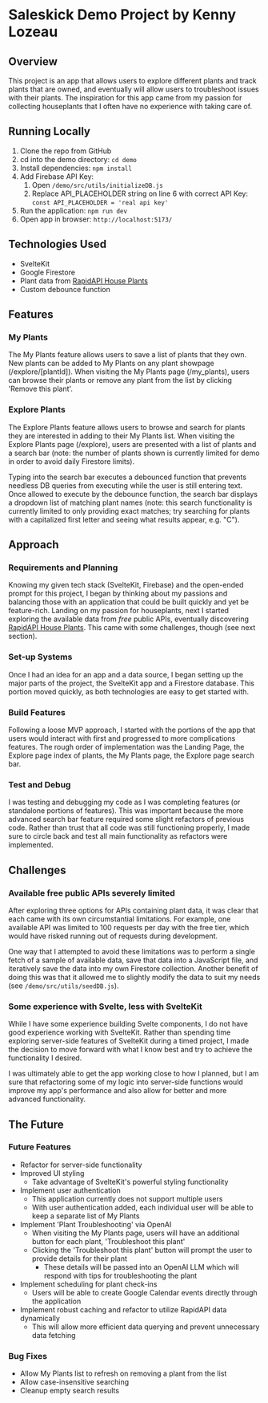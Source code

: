 # Saleskick Demo Project by Kenny Lozeau

## Overview

This project is an app that allows users to explore different plants and track plants that are owned, and eventually will allow users to troubleshoot issues with their plants. The inspiration for this app came from my passion for collecting houseplants that I often have no experience with taking care of.

## Running Locally

1. Clone the repo from GitHub
2. cd into the demo directory: `cd demo`
3. Install dependencies: `npm install`
4. Add Firebase API Key:
   1. Open `/demo/src/utils/initializeDB.js`
   2. Replace API_PLACEHOLDER string on line 6 with correct API Key: `const API_PLACEHOLDER = 'real api key'`
5. Run the application: `npm run dev`
6. Open app in browser: `http://localhost:5173/`

## Technologies Used
- SvelteKit
- Google Firestore
- Plant data from [RapidAPI House Plants](https://rapidapi.com/mnai01/api/house-plants2)
- Custom debounce function

## Features

### My Plants
The My Plants feature allows users to save a list of plants that they own. New plants can be added to My Plants on any plant showpage (/explore/[plantId]). When visiting the My Plants page (/my_plants), users can browse their plants or remove any plant from the list by clicking 'Remove this plant'.

### Explore Plants
The Explore Plants feature allows users to browse and search for plants they are interested in adding to their My Plants list. When visiting the Explore Plants page (/explore), users are presented with a list of plants and a search bar (note: the number of plants shown is currently limited for demo in order to avoid daily Firestore limits).

Typing into the search bar executes a debounced function that prevents needless DB queries from executing while the user is still entering text. Once allowed to execute by the debounce function, the search bar displays a dropdown list of matching plant names (note: this search functionality is currently limited to only providing exact matches; try searching for plants with a capitalized first letter and seeing what results appear, e.g. "C").

## Approach
### Requirements and Planning
Knowing my given tech stack (SvelteKit, Firebase) and the open-ended prompt for this project, I began by thinking about my passions and balancing those with an application that could be built quickly and yet be feature-rich. Landing on my passion for houseplants, next I started exploring the available data from *free* public APIs, eventually discovering [RapidAPI House Plants](https://rapidapi.com/mnai01/api/house-plants2). This came with some challenges, though (see next section).

### Set-up Systems
Once I had an idea for an app and a data source, I began setting up the major parts of the project, the SvelteKit app and a Firestore database. This portion moved quickly, as both technologies are easy to get started with.

### Build Features
Following a loose MVP approach, I started with the portions of the app that users would interact with first and progressed to more complications features. The rough order of implementation was the Landing Page, the Explore page index of plants, the My Plants page, the Explore page search bar.

### Test and Debug
I was testing and debugging my code as I was completing features (or standalone portions of features). This was important because the more advanced search bar feature required some slight refactors of previous code. Rather than trust that all code was still functioning properly, I made sure to circle back and test all main functionality as refactors were implemented.

## Challenges
### Available free public APIs severely limited
After exploring three options for APIs containing plant data, it was clear that each came with its own circumstantial limitations. For example, one available API was limited to 100 requests per day with the free tier, which would have risked running out of requests during development.

One way that I attempted to avoid these limitations was to perform a single fetch of a sample of available data, save that data into a JavaScript file, and iteratively save the data into my own Firestore collection. Another benefit of doing this was that it allowed me to slightly modify the data to suit my needs (see `/demo/src/utils/seedDB.js`).
### Some experience with Svelte, less with SvelteKit
While I have some experience building Svelte components, I do not have good experience working with SvelteKit. Rather than spending time exploring server-side features of SvelteKit during a timed project, I made the decision to move forward with what I know best and try to achieve the functionality I desired. 

I was ultimately able to get the app working close to how I planned, but I am sure that refactoring some of my logic into server-side functions would improve my app's performance and also allow for better and more advanced functionality.

## The Future

### Future Features
- Refactor for server-side functionality
- Improved UI styling
  - Take advantage of SvelteKit's powerful styling functionality
- Implement user authentication
  - This application currently does not support multiple users
  - With user authentication added, each individual user will be able to keep a separate list of My Plants
- Implement 'Plant Troubleshooting' via OpenAI
  - When visiting the My Plants page, users will have an additional button for each plant, 'Troubleshoot this plant'
  - Clicking the 'Troubleshoot this plant' button will prompt the user to provide details for their plant
    - These details will be passed into an OpenAI LLM which will respond with tips for troubleshooting the plant
- Implement scheduling for plant check-ins
  - Users will be able to create Google Calendar events directly through the application
- Implement robust caching and refactor to utilize RapidAPI data dynamically
  - This will allow more efficient data querying and prevent unnecessary data fetching

### Bug Fixes
- Allow My Plants list to refresh on removing a plant from the list
- Allow case-insensitive searching
- Cleanup empty search results